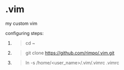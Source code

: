 # .vim
my custom vim

configuring steps:

1. > cd ~
2. > git clone  https://github.com/rimpo/.vim.git
3. > ln -s /home/<user_name>/.vim/.vimrc .vimrc




